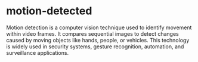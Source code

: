 # motion-detected
Motion detection is a computer vision technique used to identify movement within video frames. It compares sequential images to detect changes caused by moving objects like hands, people, or vehicles. This technology is widely used in security systems, gesture recognition, automation, and surveillance applications.
